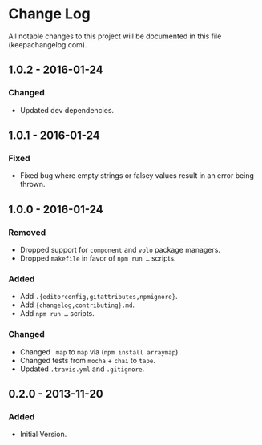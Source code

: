 # Change Log
All notable changes to this project will be documented in this file (keepachangelog.com).

## 1.0.2 - 2016-01-24
### Changed
- Updated dev dependencies.

## 1.0.1 - 2016-01-24
### Fixed
- Fixed bug where empty strings or falsey values result in an error being thrown.

## 1.0.0 - 2016-01-24
### Removed
- Dropped support for `component` and `volo` package managers.
- Dropped `makefile` in favor of `npm run …` scripts.

### Added
- Add `.{editorconfig,gitattributes,npmignore}`.
- Add `{changelog,contributing}.md`.
- Add `npm run …` scripts.

### Changed
- Changed `.map` to `map` via (`npm install arraymap`).
- Changed tests from `mocha` + `chai` to `tape`.
- Updated `.travis.yml` and `.gitignore`.

## 0.2.0 - 2013-11-20
### Added
- Initial Version.
